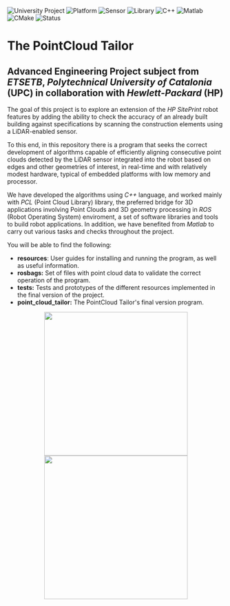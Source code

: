 ![University Project](https://img.shields.io/badge/University-UPC-blue)
![Platform](https://img.shields.io/badge/Platform-ROS1%20Noetic-orange)
![Sensor](https://img.shields.io/badge/Sensor-LiDAR-yellow)
![Library](https://img.shields.io/badge/Library-PCL%20%7C%20Eigen-lightgrey)
![C++](https://img.shields.io/badge/C++-62.9%25-red)
![Matlab](https://img.shields.io/badge/Matlab-17.9%25-maroon)
![CMake](https://img.shields.io/badge/CMake-19.2%25-purple)
![Status](https://img.shields.io/badge/Status-Completed-brightgreen)

# The PointCloud Tailor
## Advanced Engineering Project subject from _ETSETB_, _Polytechnical University of Catalonia_ (UPC) in collaboration with _Hewlett-Packard_ (HP)

The goal of this project is to explore an extension of the _HP SitePrint_ robot features by adding the ability to check the accuracy of an already built building against specifications by scanning the construction elements using a LiDAR-enabled sensor.

To this end, in this repository there is a program that seeks the correct development of algorithms capable of efficiently aligning consecutive point clouds detected by the LiDAR sensor integrated into the robot based on edges and other geometries of interest, in real-time and with relatively modest hardware, typical of embedded platforms with low memory and processor.

We have developed the algorithms using _C++_ language, and worked mainly with _PCL_ (Point Cloud Library) library, the preferred bridge for 3D applications involving Point Clouds and 3D geometry processing in _ROS_ (Robot Operating System) enviroment, a set of software libraries and tools to build robot applications. In addition, we have benefited from _Matlab_ to carry out various tasks and checks throughout the project.

You will be able to find the following:
- **resources**: User guides for installing and running the program, as well as useful information.
- **rosbags:** Set of files with point cloud data to validate the correct operation of the program.
- **tests:** Tests and prototypes of the different resources implemented in the final version of the project.
- **point_cloud_tailor:** The PointCloud Tailor's final version program.

<p align="center">
  <img src="https://github.com/albert-tomas/PAE-HP/blob/main/point_cloud_tailor/results/aligned_cloud_ceiling_white.png" width="333" />
  <img src="https://github.com/albert-tomas/PAE-HP/blob/main/point_cloud_tailor/results/aligned_cloud_white.png" width="333" />
</p>

